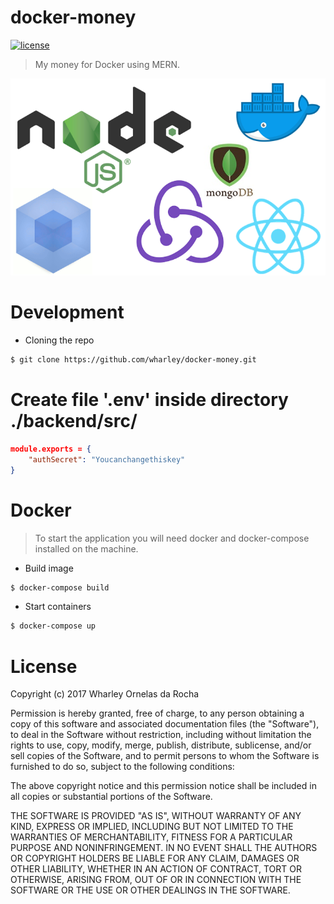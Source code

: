 # docker-money

[![license](https://img.shields.io/github/license/mashape/apistatus.svg)](https://github.com/wharley/docker-money)

> My money for Docker using MERN.

![Markdown Course](image/docker-money.png)

# Development

* Cloning the repo

```bash
$ git clone https://github.com/wharley/docker-money.git
```

# Create file '.env' inside directory ./backend/src/
```json
module.exports = {
	"authSecret": "Youcanchangethiskey"
}
```

# Docker

> To start the application you will need docker and docker-compose installed on the machine.

* Build image

```bash
$ docker-compose build
```

* Start containers

```bash
$ docker-compose up
```

# License

Copyright (c) 2017 Wharley Ornelas da Rocha

Permission is hereby granted, free of charge, to any person obtaining a copy of
this software and associated documentation files (the "Software"), to deal in
the Software without restriction, including without limitation the rights to
use, copy, modify, merge, publish, distribute, sublicense, and/or sell copies
of the Software, and to permit persons to whom the Software is furnished to do
so, subject to the following conditions:

The above copyright notice and this permission notice shall be included in all
copies or substantial portions of the Software.

THE SOFTWARE IS PROVIDED "AS IS", WITHOUT WARRANTY OF ANY KIND, EXPRESS OR
IMPLIED, INCLUDING BUT NOT LIMITED TO THE WARRANTIES OF MERCHANTABILITY,
FITNESS FOR A PARTICULAR PURPOSE AND NONINFRINGEMENT. IN NO EVENT SHALL THE
AUTHORS OR COPYRIGHT HOLDERS BE LIABLE FOR ANY CLAIM, DAMAGES OR OTHER
LIABILITY, WHETHER IN AN ACTION OF CONTRACT, TORT OR OTHERWISE, ARISING FROM,
OUT OF OR IN CONNECTION WITH THE SOFTWARE OR THE USE OR OTHER DEALINGS IN THE
SOFTWARE.
